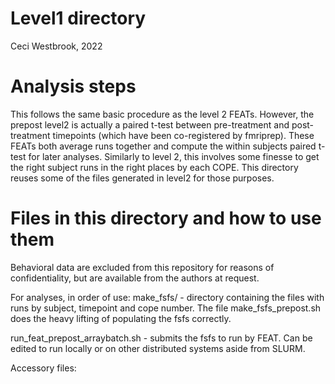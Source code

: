 # Level1 directory
Ceci Westbrook, 2022

 # Analysis steps # 
This follows the same basic procedure as the level 2 FEATs. However, the prepost level2 is actually a paired t-test between pre-treatment and post-treatment timepoints (which have been co-registered by fmriprep). These FEATs both average runs together and compute the within subjects paired t-test for later analyses. Similarly to level 2, this involves some finesse to get the right subject runs in the right places by each COPE. This directory reuses some of the files generated in level2 for those purposes.

 # Files in this directory and how to use them #
Behavioral data are excluded from this repository for reasons of confidentiality, but are available from the authors at request.

For analyses, in order of use:
make_fsfs/ - directory containing the files with runs by subject, timepoint and cope number. The file make_fsfs_prepost.sh does the heavy lifting of populating the fsfs correctly.

run_feat_prepost_arraybatch.sh - submits the fsfs to run by FEAT. Can be edited to run locally or on other distributed systems aside from SLURM.

Accessory files:





